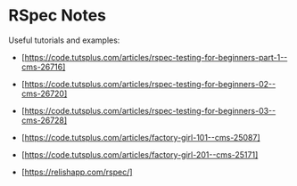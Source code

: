 # RSpec Notes

Useful tutorials and examples:

* [https://code.tutsplus.com/articles/rspec-testing-for-beginners-part-1--cms-26716]

* [https://code.tutsplus.com/articles/rspec-testing-for-beginners-02--cms-26720]

* [https://code.tutsplus.com/articles/rspec-testing-for-beginners-03--cms-26728]

* [https://code.tutsplus.com/articles/factory-girl-101--cms-25087]

* [https://code.tutsplus.com/articles/factory-girl-201--cms-25171]

* [https://relishapp.com/rspec/]
